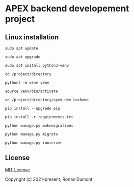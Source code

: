 # APEX backend developement project

 
## Linux installation

```
sudo apt update
```

```
sudo apt upgrade
```

```
sudo apt install python3-venv
```

```
cd /project/directory
```

```
python3 -m venv venv
```

```
source venv/bin/activate
```

```
cd /project/directory/apex_dev_backend
```

```
pip install --upgrade pip
```

```
pip install -r requierments.txt
```

```
python manage.py makemigrations
```

```
python manage.py migrate
```

```
python manage.py runserver
```

## License

[MIT License](https://opensource.org/licenses/MIT)
 
Copyright (c) 2021-present, Ronan Dumont
